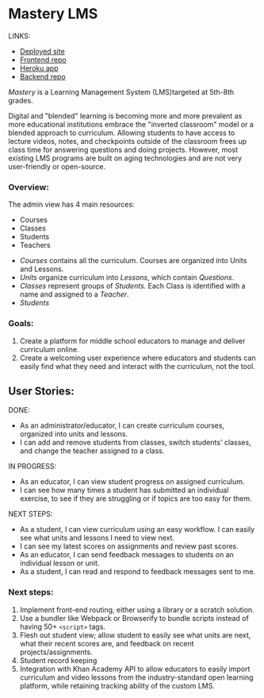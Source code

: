 # Mastery LMS  

LINKS:  
* [Deployed site](https://kat-mastery-lms.surge.sh)  
* [Frontend repo](https://github.com/katreinhart/mastery-client)  
* [Heroku app](https://kat-mastery-server.herokuapp.com)
* [Backend repo](https://github.com/katreinhart/mastery-server)

_Mastery_ is a Learning Management System (LMS)targeted at 5th-8th grades.  

Digital and "blended" learning is becoming more and more prevalent as more educational institutions embrace the "inverted classroom" model or a blended approach to curriculum. Allowing students to have access to lecture videos, notes, and checkpoints outside of the classroom frees up class time for answering questions and doing projects. However, most existing LMS programs are built on aging technologies and are not very user-friendly or open-source. 

### Overview:

The admin view has 4 main resources: 
- Courses
- Classes
- Students
- Teachers

* _Courses_ contains all the curriculum. Courses are organized into Units and Lessons.  
* _Units_ organize curriculum into _Lessons_, which contain _Questions_.  
* _Classes_ represent groups of _Students_. Each Class is identified with a name and assigned to a _Teacher_.  
* _Students_    

### Goals: 
1. Create a platform for middle school educators to manage and deliver curriculum online.
1. Create a welcoming user experience where educators and students can easily find what they need and interact with the curriculum, not the tool. 

## User Stories: 
DONE:  
- As an administrator/educator, I can create curriculum courses, organized into units and lessons.  
- I can add and remove students from classes, switch students' classes, and change the teacher assigned to a class.  

IN PROGRESS:  
- As an educator, I can view student progress on assigned curriculum.
- I can see how many times a student has submitted an individual exercise, to see if they are struggling or if topics are too easy for them.  

NEXT STEPS: 
- As a student, I can view curriculum using an easy workflow. I can easily see what units and lessons I need to view next. 
- I can see my latest scores on assignments and review past scores.  
- As an educator, I can send feedback messages to students on an individual lesson or unit.  
- As a student, I can read and respond to feedback messages sent to me.  

### Next steps:  

1. Implement front-end routing, either using a library or a scratch solution. 
1. Use a bundler like Webpack or Browserify to bundle scripts instead of having 50+ ```<script>``` tags.
1. Flesh out student view; allow student to easily see what units are next, what their recent scores are, and feedback on recent projects/assignments.
1. Student record keeping
1. Integration with Khan Academy API to allow educators to easily import curriculum and video lessons from the industry-standard open learning platform, while retaining tracking ability of the custom LMS.  